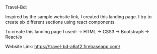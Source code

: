 Travel-Bd:

Inspired by the sample website link, I created this landing page. I try to create six different sections using react components.

To create this landing page I used:
-> HTML
-> CSS3
-> Bootstrap5
-> ReactJs

Website Link:
https://travel-bd-a6af2.firebaseapp.com/
